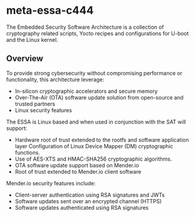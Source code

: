 <!-- File: README.md
     Author: Daniel Selvan, Jasmin Infotech
-->

# meta-essa-c444

The Embedded Security Software Architecture is a collection of cryptography related scripts, Yocto recipes and configurations for U-boot and the Linux kernel.

## Overview

To provide strong cybersecurity without compromising performance or functionality, this architecture leverage:

- In-silicon cryptographic accelerators and secure memory
- Over-The-Air (OTA) software update solution from open-source and trusted partners
- Linux security features

The ESSA is Linux based and when used in conjunction with the SAT will support:

- Hardware root of trust extended to the rootfs and software application layer Configuration of Linux Device Mapper (DM) cryptographic functions.
- Use of AES-XTS and HMAC-SHA256 cryptographic algorithms.
- OTA software update support based on Mender.<d/>io
- Root of trust extended to Mender.<d/>io client software

Mender.<d/>io security features include:

- Client-server authentication using RSA signatures and JWTs
- Software updates sent over an encrypted channel (HTTPS)
- Software updates authenticated using RSA signatures
